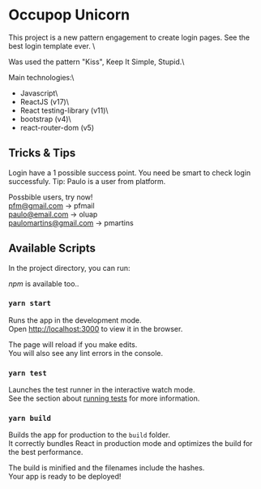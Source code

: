 # Occupop Unicorn

This project is a new pattern engagement to create login pages. See the best login template ever. \

Was used the pattern "Kiss", Keep It Simple, Stupid.\

Main technologies:\
- Javascript\
- ReactJS (v17)\
- React testing-library (v11)\
- bootstrap (v4)\
- react-router-dom (v5)

## Tricks & Tips
Login have a 1 possible success point. You need be smart to check login successfuly. Tip: Paulo is a user from platform.

Possbible users, try now!\
pfm@gmail.com -> pfmail\
paulo@email.com -> oluap\
paulomartins@gmail.com -> pmartins

## Available Scripts

In the project directory, you can run:

*npm* is available too..

### `yarn start`

Runs the app in the development mode.\
Open [http://localhost:3000](http://localhost:3000) to view it in the browser.

The page will reload if you make edits.\
You will also see any lint errors in the console.

### `yarn test`

Launches the test runner in the interactive watch mode.\
See the section about [running tests](https://facebook.github.io/create-react-app/docs/running-tests) for more information.

### `yarn build`

Builds the app for production to the `build` folder.\
It correctly bundles React in production mode and optimizes the build for the best performance.

The build is minified and the filenames include the hashes.\
Your app is ready to be deployed!

